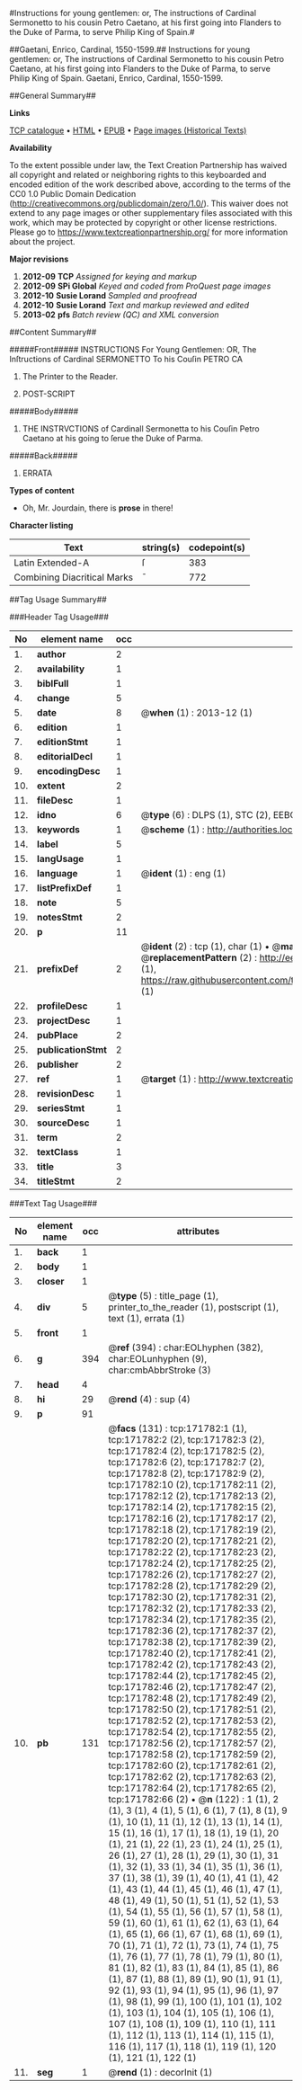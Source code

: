 #Instructions for young gentlemen: or, The instructions of Cardinal Sermonetto to his cousin Petro Caetano, at his first going into Flanders to the Duke of Parma, to serve Philip King of Spain.#

##Gaetani, Enrico, Cardinal, 1550-1599.##
Instructions for young gentlemen: or, The instructions of Cardinal Sermonetto to his cousin Petro Caetano, at his first going into Flanders to the Duke of Parma, to serve Philip King of Spain.
Gaetani, Enrico, Cardinal, 1550-1599.

##General Summary##

**Links**

[TCP catalogue](http://www.ota.ox.ac.uk/tcp/)  • 
[HTML](http://tei.it.ox.ac.uk/tcp/Texts-HTML/free/A85/A85345.html)  • 
[EPUB](http://tei.it.ox.ac.uk/tcp/Texts-EPUB/free/A85/A85345.epub) • 
[Page images (Historical Texts)](https://historicaltexts.jisc.ac.uk/eebo-45504468e)

**Availability**

To the extent possible under law, the Text Creation Partnership has waived all copyright and related or neighboring rights to this keyboarded and encoded edition of the work described above, according to the terms of the CC0 1.0 Public Domain Dedication (http://creativecommons.org/publicdomain/zero/1.0/). This waiver does not extend to any page images or other supplementary files associated with this work, which may be protected by copyright or other license restrictions. Please go to https://www.textcreationpartnership.org/ for more information about the project.

**Major revisions**

1. __2012-09__ __TCP__ *Assigned for keying and markup*
1. __2012-09__ __SPi Global__ *Keyed and coded from ProQuest page images*
1. __2012-10__ __Susie Lorand__ *Sampled and proofread*
1. __2012-10__ __Susie Lorand__ *Text and markup reviewed and edited*
1. __2013-02__ __pfs__ *Batch review (QC) and XML conversion*

##Content Summary##

#####Front#####
INSTRUCTIONS For Young Gentlemen: OR, The Inſtructions of Cardinal SERMONETTO To his Couſin PETRO CA
1. The Printer to the Reader.

1. POST-SCRIPT

#####Body#####

1. THE INSTRVCTIONS of Cardinall Sermonetta to his Couſin Petro Caetano at his going to ſerue the Duke of Parma.

#####Back#####

1. ERRATA

**Types of content**

  * Oh, Mr. Jourdain, there is **prose** in there!

**Character listing**


|Text|string(s)|codepoint(s)|
|---|---|---|
|Latin Extended-A|ſ|383|
|Combining             Diacritical Marks|̄|772|

##Tag Usage Summary##

###Header Tag Usage###

|No|element name|occ|attributes|
|---|---|---|---|
|1.|__author__|2||
|2.|__availability__|1||
|3.|__biblFull__|1||
|4.|__change__|5||
|5.|__date__|8| @__when__ (1) : 2013-12 (1)|
|6.|__edition__|1||
|7.|__editionStmt__|1||
|8.|__editorialDecl__|1||
|9.|__encodingDesc__|1||
|10.|__extent__|2||
|11.|__fileDesc__|1||
|12.|__idno__|6| @__type__ (6) : DLPS (1), STC (2), EEBO-CITATION (1), OCLC (1), VID (1)|
|13.|__keywords__|1| @__scheme__ (1) : http://authorities.loc.gov/ (1)|
|14.|__label__|5||
|15.|__langUsage__|1||
|16.|__language__|1| @__ident__ (1) : eng (1)|
|17.|__listPrefixDef__|1||
|18.|__note__|5||
|19.|__notesStmt__|2||
|20.|__p__|11||
|21.|__prefixDef__|2| @__ident__ (2) : tcp (1), char (1)  •  @__matchPattern__ (2) : ([0-9\-]+):([0-9IVX]+) (1), (.+) (1)  •  @__replacementPattern__ (2) : http://eebo.chadwyck.com/downloadtiff?vid=$1&page=$2 (1), https://raw.githubusercontent.com/textcreationpartnership/Texts/master/tcpchars.xml#$1 (1)|
|22.|__profileDesc__|1||
|23.|__projectDesc__|1||
|24.|__pubPlace__|2||
|25.|__publicationStmt__|2||
|26.|__publisher__|2||
|27.|__ref__|1| @__target__ (1) : http://www.textcreationpartnership.org/docs/. (1)|
|28.|__revisionDesc__|1||
|29.|__seriesStmt__|1||
|30.|__sourceDesc__|1||
|31.|__term__|2||
|32.|__textClass__|1||
|33.|__title__|3||
|34.|__titleStmt__|2||


###Text Tag Usage###

|No|element name|occ|attributes|
|---|---|---|---|
|1.|__back__|1||
|2.|__body__|1||
|3.|__closer__|1||
|4.|__div__|5| @__type__ (5) : title_page (1), printer_to_the_reader (1), postscript (1), text (1), errata (1)|
|5.|__front__|1||
|6.|__g__|394| @__ref__ (394) : char:EOLhyphen (382), char:EOLunhyphen (9), char:cmbAbbrStroke (3)|
|7.|__head__|4||
|8.|__hi__|29| @__rend__ (4) : sup (4)|
|9.|__p__|91||
|10.|__pb__|131| @__facs__ (131) : tcp:171782:1 (1), tcp:171782:2 (2), tcp:171782:3 (2), tcp:171782:4 (2), tcp:171782:5 (2), tcp:171782:6 (2), tcp:171782:7 (2), tcp:171782:8 (2), tcp:171782:9 (2), tcp:171782:10 (2), tcp:171782:11 (2), tcp:171782:12 (2), tcp:171782:13 (2), tcp:171782:14 (2), tcp:171782:15 (2), tcp:171782:16 (2), tcp:171782:17 (2), tcp:171782:18 (2), tcp:171782:19 (2), tcp:171782:20 (2), tcp:171782:21 (2), tcp:171782:22 (2), tcp:171782:23 (2), tcp:171782:24 (2), tcp:171782:25 (2), tcp:171782:26 (2), tcp:171782:27 (2), tcp:171782:28 (2), tcp:171782:29 (2), tcp:171782:30 (2), tcp:171782:31 (2), tcp:171782:32 (2), tcp:171782:33 (2), tcp:171782:34 (2), tcp:171782:35 (2), tcp:171782:36 (2), tcp:171782:37 (2), tcp:171782:38 (2), tcp:171782:39 (2), tcp:171782:40 (2), tcp:171782:41 (2), tcp:171782:42 (2), tcp:171782:43 (2), tcp:171782:44 (2), tcp:171782:45 (2), tcp:171782:46 (2), tcp:171782:47 (2), tcp:171782:48 (2), tcp:171782:49 (2), tcp:171782:50 (2), tcp:171782:51 (2), tcp:171782:52 (2), tcp:171782:53 (2), tcp:171782:54 (2), tcp:171782:55 (2), tcp:171782:56 (2), tcp:171782:57 (2), tcp:171782:58 (2), tcp:171782:59 (2), tcp:171782:60 (2), tcp:171782:61 (2), tcp:171782:62 (2), tcp:171782:63 (2), tcp:171782:64 (2), tcp:171782:65 (2), tcp:171782:66 (2)  •  @__n__ (122) : 1 (1), 2 (1), 3 (1), 4 (1), 5 (1), 6 (1), 7 (1), 8 (1), 9 (1), 10 (1), 11 (1), 12 (1), 13 (1), 14 (1), 15 (1), 16 (1), 17 (1), 18 (1), 19 (1), 20 (1), 21 (1), 22 (1), 23 (1), 24 (1), 25 (1), 26 (1), 27 (1), 28 (1), 29 (1), 30 (1), 31 (1), 32 (1), 33 (1), 34 (1), 35 (1), 36 (1), 37 (1), 38 (1), 39 (1), 40 (1), 41 (1), 42 (1), 43 (1), 44 (1), 45 (1), 46 (1), 47 (1), 48 (1), 49 (1), 50 (1), 51 (1), 52 (1), 53 (1), 54 (1), 55 (1), 56 (1), 57 (1), 58 (1), 59 (1), 60 (1), 61 (1), 62 (1), 63 (1), 64 (1), 65 (1), 66 (1), 67 (1), 68 (1), 69 (1), 70 (1), 71 (1), 72 (1), 73 (1), 74 (1), 75 (1), 76 (1), 77 (1), 78 (1), 79 (1), 80 (1), 81 (1), 82 (1), 83 (1), 84 (1), 85 (1), 86 (1), 87 (1), 88 (1), 89 (1), 90 (1), 91 (1), 92 (1), 93 (1), 94 (1), 95 (1), 96 (1), 97 (1), 98 (1), 99 (1), 100 (1), 101 (1), 102 (1), 103 (1), 104 (1), 105 (1), 106 (1), 107 (1), 108 (1), 109 (1), 110 (1), 111 (1), 112 (1), 113 (1), 114 (1), 115 (1), 116 (1), 117 (1), 118 (1), 119 (1), 120 (1), 121 (1), 122 (1)|
|11.|__seg__|1| @__rend__ (1) : decorInit (1)|
